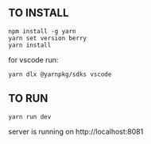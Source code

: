 ## TO INSTALL
```
npm install -g yarn
yarn set version berry
yarn install
```
for vscode run:
```
yarn dlx @yarnpkg/sdks vscode
```


## TO RUN
```
yarn run dev
```
server is running on http://localhost:8081
